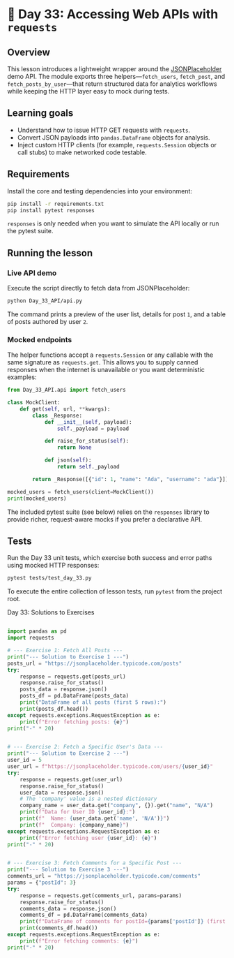 # 📘 Day 33: Accessing Web APIs with `requests`

## Overview

This lesson introduces a lightweight wrapper around the
[JSONPlaceholder](https://jsonplaceholder.typicode.com/) demo API. The module
exports three helpers—`fetch_users`, `fetch_post`, and `fetch_posts_by_user`—that
return structured data for analytics workflows while keeping the HTTP layer easy
to mock during tests.

## Learning goals

- Understand how to issue HTTP GET requests with `requests`.
- Convert JSON payloads into `pandas.DataFrame` objects for analysis.
- Inject custom HTTP clients (for example, `requests.Session` objects or call
  stubs) to make networked code testable.

## Requirements

Install the core and testing dependencies into your environment:

```bash
pip install -r requirements.txt
pip install pytest responses
```

`responses` is only needed when you want to simulate the API locally or run the
pytest suite.

## Running the lesson

### Live API demo

Execute the script directly to fetch data from JSONPlaceholder:

```bash
python Day_33_API/api.py
```

The command prints a preview of the user list, details for post `1`, and a table
of posts authored by user `2`.

### Mocked endpoints

The helper functions accept a `requests.Session` or any callable with the same
signature as `requests.get`. This allows you to supply canned responses when the
internet is unavailable or you want deterministic examples:

```python
from Day_33_API.api import fetch_users

class MockClient:
    def get(self, url, **kwargs):
        class _Response:
            def __init__(self, payload):
                self._payload = payload

            def raise_for_status(self):
                return None

            def json(self):
                return self._payload

        return _Response([{"id": 1, "name": "Ada", "username": "ada"}])

mocked_users = fetch_users(client=MockClient())
print(mocked_users)
```

The included pytest suite (see below) relies on the `responses` library to
provide richer, request-aware mocks if you prefer a declarative API.

## Tests

Run the Day 33 unit tests, which exercise both success and error paths using
mocked HTTP responses:

```bash
pytest tests/test_day_33.py
```

To execute the entire collection of lesson tests, run `pytest` from the project
root.

Day 33: Solutions to Exercises

```python

import pandas as pd
import requests

# --- Exercise 1: Fetch All Posts ---
print("--- Solution to Exercise 1 ---")
posts_url = "https://jsonplaceholder.typicode.com/posts"
try:
    response = requests.get(posts_url)
    response.raise_for_status()
    posts_data = response.json()
    posts_df = pd.DataFrame(posts_data)
    print("DataFrame of all posts (first 5 rows):")
    print(posts_df.head())
except requests.exceptions.RequestException as e:
    print(f"Error fetching posts: {e}")
print("-" * 20)


# --- Exercise 2: Fetch a Specific User's Data ---
print("--- Solution to Exercise 2 ---")
user_id = 5
user_url = f"https://jsonplaceholder.typicode.com/users/{user_id}"
try:
    response = requests.get(user_url)
    response.raise_for_status()
    user_data = response.json()
    # The 'company' value is a nested dictionary
    company_name = user_data.get("company", {}).get("name", "N/A")
    print(f"Data for User ID {user_id}:")
    print(f"  Name: {user_data.get('name', 'N/A')}")
    print(f"  Company: {company_name}")
except requests.exceptions.RequestException as e:
    print(f"Error fetching user {user_id}: {e}")
print("-" * 20)


# --- Exercise 3: Fetch Comments for a Specific Post ---
print("--- Solution to Exercise 3 ---")
comments_url = "https://jsonplaceholder.typicode.com/comments"
params = {"postId": 3}
try:
    response = requests.get(comments_url, params=params)
    response.raise_for_status()
    comments_data = response.json()
    comments_df = pd.DataFrame(comments_data)
    print(f"DataFrame of comments for postId={params['postId']} (first 5 rows):")
    print(comments_df.head())
except requests.exceptions.RequestException as e:
    print(f"Error fetching comments: {e}")
print("-" * 20)

```
